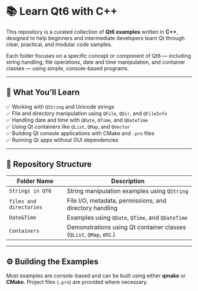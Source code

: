 # 📚 Learn Qt6 with C++

This repository is a curated collection of **Qt6 examples** written in **C++**, designed to help beginners and intermediate developers learn Qt through clear, practical, and modular code samples.

Each folder focuses on a specific concept or component of Qt6 — including string handling, file operations, date and time manipulation, and container classes — using simple, console-based programs.

---

## 🧠 What You’ll Learn

✅ Working with `QString` and Unicode strings  
✅ File and directory manipulation using `QFile`, `QDir`, and `QFileInfo`  
✅ Handling date and time with `QDate`, `QTime`, and `QDateTime`  
✅ Using Qt containers like `QList`, `QMap`, and `QVector`  
✅ Building Qt console applications with CMake and `.pro` files  
✅ Running Qt apps without GUI dependencies

---

## 📂 Repository Structure

| Folder Name          | Description |
|----------------------|-------------|
| `Strings in QT6`     | String manipulation examples using `QString` |
| `files and directories` | File I/O, metadata, permissions, and directory handling |
| `Date&Time`          | Examples using `QDate`, `QTime`, and `QDateTime` |
| `Containers`         | Demonstrations using Qt container classes (`QList`, `QMap`, etc.) |

---

## ⚙️ Building the Examples

Most examples are console-based and can be built using either **qmake** or **CMake**. Project files (`.pro`) are provided where necessary.

